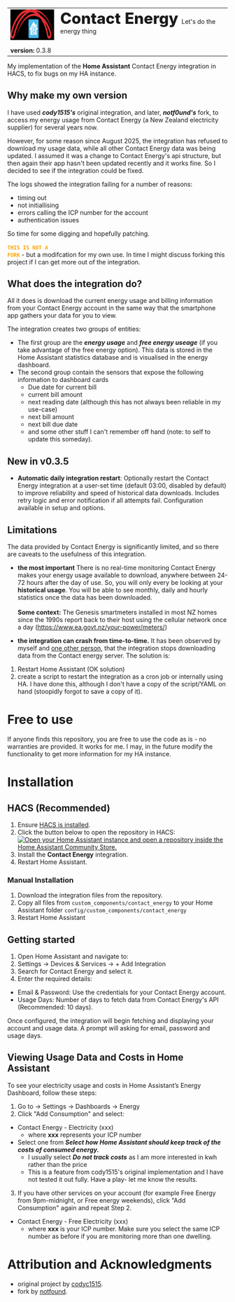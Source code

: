 <table>
  <tr>
    <td style="width:100px!important;">
      <img src="logo.svg" alt="Contact Energy Logo" width="auto" height="70px">
    </td>
    <td>
      <span style="font-weight:800; font-size:2.5em;">Contact Energy</span>&nbsp;&nbsp;<span style="font-size:1em;!important">Let's do the energy thing<img width="500" height="0"></span>
    </td>
  </tr>
  <tr>
    <td colspan="2" style="border: none; padding-top: 0.5em;">
  <strong>version:</strong> 0.3.8
    </td>
  </tr>
</table>

My implementation of the **Home Assistant** Contact Energy integration in HACS, to fix bugs on my HA instance.

## Why make my own version
I have used ***cody1515's*** original integration, and later, ***notf0und's*** fork, to access my energy usage from Contact Energy (a New Zealand electricity supplier) for several years now.

However, for some reason since August 2025, the integration has refused to download my usage data, while all other Contact Energy data was being updated. I assumed it was a change to Contact Energy's api structure, but then again their app hasn't been updated recently and it works fine. So I decided to see if the integration could be fixed.

The logs showed the integration failing for a number of reasons:
- timing out
- not initiallising
- errors calling the ICP number for the account
- authentication issues

So time for some digging and hopefully patching.

<code style="color : orange;">**THIS IS NOT A FORK**</code> - but a modifcation for my own use. In time I might discuss forking this project if I can get more out of the integration.

## What does the integration do?

All it does is download the current energy usage and billing information from your Contact Energy account in the same way that the smartphone app gathers your data for you to view.

The integration creates two groups of entities:

- The first group are the ***energy usage*** and ***free energy useage*** (if you take advantage of the free energy option). This data is stored in the Home Assistant statistics database and is visualised in the energy dashboard.
- The second group contain the sensors that expose the following information to dashboard cards
  - Due date for current bill
  - current bill amount
  - next reading date (although this has not always been reliable in my use-case)
  - next bill amount
  - next bill due date
  - and some other stuff I can't remember off hand (note: to self to update this someday).

## New in v0.3.5

- **Automatic daily integration restart**: Optionally restart the Contact Energy integration at a user-set time (default 03:00, disabled by default) to improve reliability and speed of historical data downloads. Includes retry logic and error notification if all attempts fail. Configuration available in setup and options.

## Limitations

The data provided by Contact Energy is significantly limited, and so there are caveats to the usefulness of this integration.

- **the most important** There is no real-time monitoring
Contact Energy makes your energy usage available to download, anywhere between 24-72 hours after the day of use. So, you will only every be looking at your **historical usage**. You will be able to see monthly, daily and hourly statistics once the data has been downloaded. <br><br>**Some context:** The Genesis smartmeters installed in most NZ homes since the 1990s report back to their host using the cellular network once a day (<https://www.ea.govt.nz/your-power/meters/>)

- **the integration can crash from time-to-time.** It has been observed by myself and [one other person](https://github.com/notf0und/ha-contact-energy/issues/1), that the integration stops downloading data from the Contact energy server. The solution is:  

1. Restart Home Assistant (OK solution)  
2. create a script to restart the integration as a cron job or internally using HA. I have done this, although I don't have a copy of the script/YAML on hand (stoopidly forgot to save a copy of it).

# Free to use

If anyone finds this repository, you are free to use the code as is - no warranties are provided. It works for me. I may, in the future modify the functionality to get more information for my HA instance.


# **Installation**  

## **HACS (Recommended)**  

1. Ensure [HACS is installed](https://hacs.xyz/docs/setup/download).  
2. Click the button below to open the repository in HACS:  
   [![Open your Home Assistant instance and open a repository inside the Home Assistant Community Store.](https://my.home-assistant.io/badges/hacs_repository.svg)](https://my.home-assistant.io/redirect/hacs_repository/?owner=iamawumpas&repository=contact_energy&category=integration)  
3. Install the **Contact Energy** integration.  
4. Restart Home Assistant.  

### **Manual Installation**  

1. Download the integration files from the repository.  
2. Copy all files from `custom_components/contact_energy` to your Home Assistant folder `config/custom_components/contact_energy`
4. Restart Home Assistant

## Getting started

1. Open Home Assistant and navigate to:
2. Settings → Devices & Services → + Add Integration
3. Search for Contact Energy and select it.
4. Enter the required details:

- Email & Password: Use the credentials for your Contact Energy account.
- Usage Days: Number of days to fetch data from Contact Energy's API (Recommended: 10 days).

Once configured, the integration will begin fetching and displaying your account and usage data.
A prompt will asking for email, password and usage days.

## Viewing Usage Data and Costs in Home Assistant

To see your electricity usage and costs in Home Assistant’s Energy Dashboard, follow these steps:

1. Go to → Settings → Dashboards → Energy
2. Click "Add Consumption" and select:

- Contact Energy - Electricity (xxx)
  - where **xxx** represents your ICP number
- Select one from  ***Select how Home Assistant should keep track of the costs of consumed energy.***
  - I usually select ***Do not track costs*** as I am more interested in kwh rather than the price
  - This is a feature from cody1515's original implementation and I have not tested it out fully. Have a play- let me know the results.

3. If you have other services on your account (for example Free Energy from 9pm-midnight, or Free energy weekends), click "Add Consumption" again and repeat Step 2.
- Contact Energy - Free Electricity (xxx) 
  - where **xxx** is your ICP number. Make sure you select the same ICP number as before if you are monitoring more than one dwelling.


# Attribution and Acknowledgments

- original project by [codyc1515](https://github.com/codyc1515/ha-contact-energy).
- fork by [notfound](https://github.com/notf0und/ha-contact-energy).
